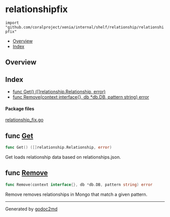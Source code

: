 

# relationshipfix
`import "github.com/coralproject/xenia/internal/shelf/relationship/relationshipfix"`

* [Overview](#pkg-overview)
* [Index](#pkg-index)

## <a name="pkg-overview">Overview</a>



## <a name="pkg-index">Index</a>
* [func Get() ([]relationship.Relationship, error)](#Get)
* [func Remove(context interface{}, db *db.DB, pattern string) error](#Remove)


#### <a name="pkg-files">Package files</a>
[relationship_fix.go](/src/target/relationship_fix.go) 





## <a name="Get">func</a> [Get](/src/target/relationship_fix.go?s=406:453#L10)
``` go
func Get() ([]relationship.Relationship, error)
```
Get loads relationship data based on relationships.json.



## <a name="Remove">func</a> [Remove](/src/target/relationship_fix.go?s=775:840#L27)
``` go
func Remove(context interface{}, db *db.DB, pattern string) error
```
Remove removes relationships in Mongo that match a given pattern.








- - -
Generated by [godoc2md](http://godoc.org/github.com/davecheney/godoc2md)
